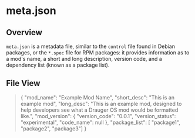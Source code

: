 # meta.json
## Overview
`meta.json` is a metadata file, similar to the `control` file found in Debian packages, or the `*.spec` file for RPM packages: it provides information as to a mod's name, a short and long description, version code, and a dependency list (known as a package list).

## File View
> {
> 	"mod_name": "Example Mod Name",
> 	"short_desc": "This is an example mod",
>	  "long_desc": "This is an example mod, designed to help developers see what a Drauger OS mod would be formatted like.",
> 	"mod_version": {
> 		"version_code": "0.0.1",
> 		"version_status": "experimental",
> 		"code_name": null
> 		},
> 	"package_list": [
> 		"package1",
> 		"package2",
> 		"package3"]
> }